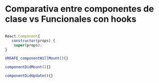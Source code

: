 # Comparativa entre componentes de clase vs Funcionales con hooks

```Javascript 

React.Component{
   constructor(props) {
    super(props);
}

UNSAFE_componentWillMount(){}

componentDidMount(){}

componentDidUpdate(){}

```

